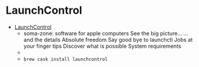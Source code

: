 # LaunchControl
- [LaunchControl](https://www.soma-zone.com/LaunchControl/)
  -  soma-zone: software for apple computers See the big picture… …and the details Absolute freedom Say good bye to launchctl Jobs at your finger tips Discover what is possible System requirements
  - 
  - `brew cask install launchcontrol`
